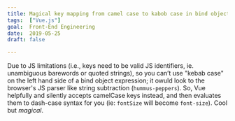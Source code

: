 ```yaml
---
title: Magical key mapping from camel case to kabob case in bind object expressions
tags:  ["Vue.js"]
goal:  Front-End Engineering
date:  2019-05-25
draft: false

---
```


Due to JS limitations (i.e., keys need to be valid JS identifiers, ie.
unambiguous barewords or quoted strings), so you can’t use "kebab case" on
the left hand side of a bind object expression; it owuld look to the
browser's JS parser like string subtraction (`hummus-peppers`). So, Vue
helpfully and silently accepts camelCase keys instead, and then
evaluates them to dash-case syntax for you (ie: `fontSize` will become
`font-size`). Cool but *magical*.

